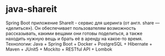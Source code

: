 # java-shareit
Spring Boot приложение ShareIt - сервис для шеринга (от англ. share — «делиться»). Он обеспечивает пользователям возможность рассказывать, какими вещами они готовы поделиться, а также находить нужную вещь и брать её в аренду на какое-то время.
Технологии: Java + Spring Boot + Docker + PostgreSQL + Hibernate + Maven + JUnit5 + Mockito + RESTful API + Lombok
